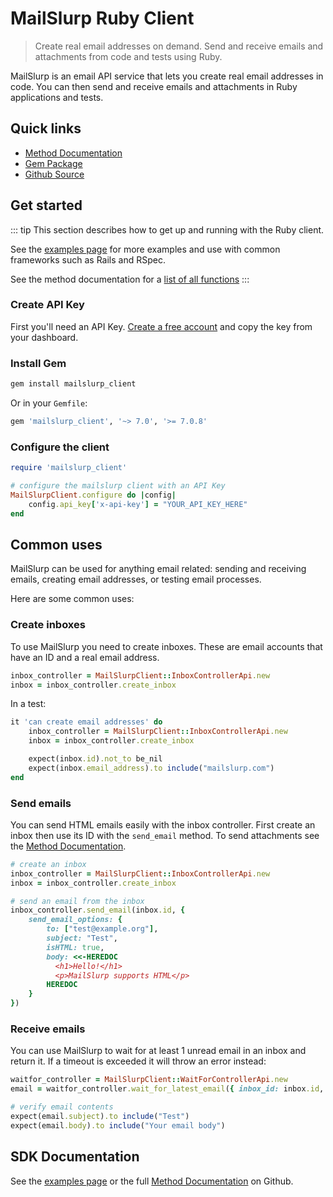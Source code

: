 # MailSlurp Ruby Client

> Create real email addresses on demand. Send and receive emails and attachments from code and tests using Ruby.

MailSlurp is an email API service that lets you create real email addresses in code. You can then send and receive emails and attachments in Ruby applications and tests.

## Quick links

- [Method Documentation](./docs)
- [Gem Package](https://rubygems.org/gems/mailslurp_client)
- [Github Source](https://github.com/mailslurp/mailslurp-client-ruby)

## Get started

::: tip
This section describes how to get up and running with the Ruby client.

See the [examples page](https://www.mailslurp.com/examples/) for more examples and use with common frameworks such as Rails and RSpec.

See the method documentation for a [list of all functions](https://github.com/mailslurp/mailslurp-client-ruby)
:::

### Create API Key

First you'll need an API Key. [Create a free account](https://app.mailslurp.com) and copy the key from your dashboard.

### Install Gem

```bash
gem install mailslurp_client
```

Or in your `Gemfile`:

```ruby
gem 'mailslurp_client', '~> 7.0', '>= 7.0.8'
```

### Configure the client

```ruby
require 'mailslurp_client'

# configure the mailslurp client with an API Key
MailSlurpClient.configure do |config|
    config.api_key['x-api-key'] = "YOUR_API_KEY_HERE"
end
```

## Common uses

MailSlurp can be used for anything email related: sending and receiving emails, creating email addresses, or testing email processes.

Here are some common uses:

### Create inboxes

To use MailSlurp you need to create inboxes. These are email accounts that have an ID and a real email address.

```ruby
inbox_controller = MailSlurpClient::InboxControllerApi.new
inbox = inbox_controller.create_inbox
```

In a test:

```ruby
it 'can create email addresses' do
    inbox_controller = MailSlurpClient::InboxControllerApi.new
    inbox = inbox_controller.create_inbox

    expect(inbox.id).not_to be_nil
    expect(inbox.email_address).to include("mailslurp.com")
end
```

### Send emails

You can send HTML emails easily with the inbox controller. First create an inbox then use its ID with the `send_email` method.
To send attachments see the [Method Documentation](./docs).

```ruby
# create an inbox
inbox_controller = MailSlurpClient::InboxControllerApi.new
inbox = inbox_controller.create_inbox

# send an email from the inbox
inbox_controller.send_email(inbox.id, {
    send_email_options: {
        to: ["test@example.org"],
        subject: "Test",
        isHTML: true,
        body: <<-HEREDOC
          <h1>Hello!</h1>
          <p>MailSlurp supports HTML</p>
        HEREDOC
    }
})
```

### Receive emails

You can use MailSlurp to wait for at least 1 unread email in an inbox and return it.
If a timeout is exceeded it will throw an error instead:

```ruby
waitfor_controller = MailSlurpClient::WaitForControllerApi.new
email = waitfor_controller.wait_for_latest_email({ inbox_id: inbox.id, unread_only: true })

# verify email contents
expect(email.subject).to include("Test")
expect(email.body).to include("Your email body")
```

## SDK Documentation

See the [examples page](https://www.mailslurp.com/examples/) or the full [Method Documentation](./docs) on Github.
